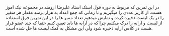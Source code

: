 در این تمرین که مربوط به دوره فول استک استاد علیرضا ارومند در مجموعه نیک اموز هست.
از کاربر عددی را میگیریم و تا زمانی که جمع اعداد به هزار برسد مقدار هر متغیر را در یک لیست ذخیره کرده و نمایش میدهیم تعداد ممبر ها را در این تمرین فرق استفاده از لیست و آرایه را درک میکنیم چرا که در آرایه ها باید تعیین کنیم حتما که چند عضو قرار هست در کلاس ارایه ذخیره شود ولی این مشکل به کمک لیست ها حل شده است.